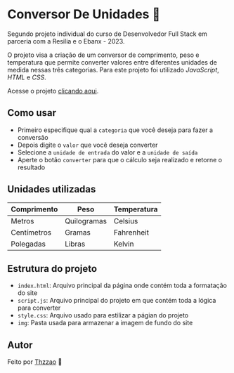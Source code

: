 # Conversor De Unidades 📏

Segundo projeto individual do curso de Desenvolvedor Full Stack em parceria com a Resilia e o Ebanx - 2023.

O projeto visa a criação de um conversor de comprimento, peso e temperatura que permite converter valores entre diferentes unidades de medida nessas três categorias. 
Para este projeto foi utilizado *JavaScript*, *HTML* e *CSS*.

Acesse o projeto [clicando aqui](https://thzzao.github.io/ConversorDeMedidasResilia/).

## Como usar
- Primeiro especifique qual a `categoria` que você deseja para fazer a conversão
- Depois digite o `valor` que você deseja converter
- Selecione a `unidade de entrada` do valor e a `unidade de saída`
- Aperte o botão `converter` para que o cálculo seja realizado e retorne o resultado

## Unidades utilizadas 
| Comprimento | Peso | Temperatura |
|-|-|-|
|Metros|Quilogramas|Celsius|
|Centímetros|Gramas|Fahrenheit|
|Polegadas|Libras|Kelvin|

## Estrutura do projeto
- `index.html`: Arquivo principal da página onde contém toda a formatação do site
- `script.js`: Arquivo principal do projeto em que contém toda a lógica para converter
- `style.css`: Arquivo usado para estilizar a págian do projeto
- `img`: Pasta usada para armazenar a imagem de fundo do site

## Autor 

Feito por [Thzzao](https://github.com/Thzzao) 🤙






